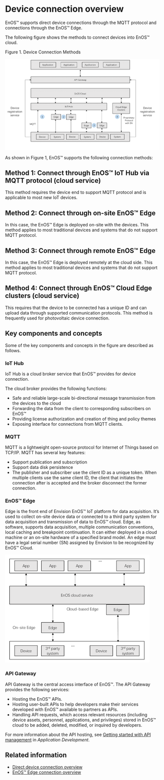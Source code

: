 # Device connection overview

EnOS™ supports direct device connections through the MQTT protocol and connections through the EnOS™ Edge.

The following figure shows the methods to connect devices into EnOS™ cloud.

Figure 1. Device Connection Methods

![](media/device_connection_methods.png)

As shown in Figure 1, EnOS™ supports the following connection methods:

## Method 1: Connect through EnOS™ IoT Hub via MQTT protocol (cloud service)

This method requires the device end to support MQTT protocol and is applicable to most new IoT devices.

## Method 2: Connect through on-site EnOS™ Edge

In this case, the EnOS™ Edge is deployed on-site with the devices. This method applies to most traditional devices and systems that do not support MQTT protocol.

## Method 3: Connect through remote EnOS™ Edge

In this case, the EnOS™ Edge is deployed remotely at the cloud side. This method applies to most traditional devices and systems that do not support MQTT protocol.

## Method 4: Connect through EnOS™ Cloud Edge clusters (cloud service)

This requires that the device to be connected has a unique ID and can upload data through supported communication protocols. This method is frequently used for photovoltaic device connection.

## Key components and concepts

Some of the key components and concepts in the figure are described as follows.

### IoT Hub

IoT Hub is a cloud broker service that EnOS™ provides for device connection.

The cloud broker provides the following functions:

- Safe and reliable large-scale bi-directional message transmission from the devices to the cloud
- Forwarding the data from the client to corresponding subscribers on EnOS™
- Providing license authorization and creation of thing and policy themes
- Exposing interface for connections from MQTT clients.

### MQTT

MQTT is a lightweight open-source protocol for Internet of Things based on TCP/IP. MQTT has several key features:
- Support publication and subscription
- Support data disk persistence
- The publisher and subscriber use the client ID as a unique token. When multiple clients use the same client ID, the client that initiates the connection after is accepted and the broker disconnect the former connection.

### EnOS™ Edge

Edge is the front end of Envision EnOS™ IoT platform for data acquisition. It’s used to collect on-site device data or connected to a third party system for data acquisition and transmission of data to EnOS™ cloud. Edge, as software, supports data acquisition, multiple communication conventions, local caching and breakpoint continuation. It can either deployed in a cloud machine or an on-site hardware of a specified brand model. An edge must have a legal serial number (SN) assigned by Envision to be recognized by EnOS™ Cloud.

![](media/Basic_concepts_Edge_stru.png)

### API Gateway

API Gateway is the central access interface of EnOS™. The API Gateway provides the following services:
- Hosting the EnOS™ APIs.
- Hosting user-built APIs to help developers make their services developed with EnOS™ available to partners as APIs.
- Handling API requests, which access relevant resources (including device assets, personnel, applications, and privileges) stored in EnOS™ cloud to be added, deleted, modified, or inquired by developers.

For more information about the API hosting, see [Getting started with API management](https://docs.envisioniot.com/docs/app-development/en/latest/api_service/getting_started_api_service.html) in *Application Development*.

## Related information
- [Direct device connection overview](direct_connection_overview)
- [EnOS™ Edge connection overview](edge_connection_overview)
